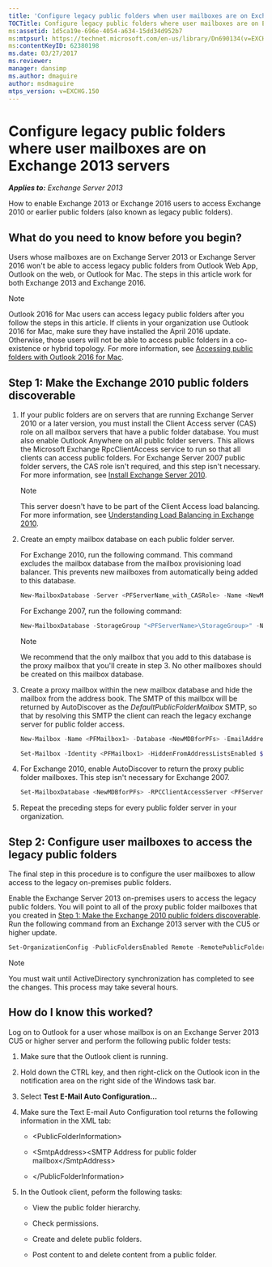 ```yaml
---
title: 'Configure legacy public folders when user mailboxes are on Exchange 2013 servers'
TOCTitle: Configure legacy public folders where user mailboxes are on Exchange 2013 servers
ms:assetid: 1d5ca19e-696e-4054-a634-15dd34d952b7
ms:mtpsurl: https://technet.microsoft.com/en-us/library/Dn690134(v=EXCHG.150)
ms:contentKeyID: 62380198
ms.date: 03/27/2017
ms.reviewer: 
manager: dansimp
ms.author: dmaguire
author: msdmaguire
mtps_version: v=EXCHG.150
---
```


# Configure legacy public folders where user mailboxes are on Exchange 2013 servers

_**Applies to:** Exchange Server 2013_

How to enable Exchange 2013 or Exchange 2016 users to access Exchange 2010 or earlier public folders (also known as legacy public folders).

## What do you need to know before you begin?

Users whose mailboxes are on Exchange Server 2013 or Exchange Server 2016 won't be able to access legacy public folders from Outlook Web App, Outlook on the web, or Outlook for Mac. The steps in this article work for both Exchange 2013 and Exchange 2016.

> [!NOTE]
> Outlook 2016 for Mac users can access legacy public folders after you follow the steps in this article. If clients in your organization use Outlook 2016 for Mac, make sure they have installed the April 2016 update. Otherwise, those users will not be able to access public folders in a co-existence or hybrid topology. For more information, see <A href="https://docs.microsoft.com/en-us/exchange/collaboration-exo/public-folders/access-public-folders-with-outlook-2016-for-mac">Accessing public folders with Outlook 2016 for Mac</A>.

## Step 1: Make the Exchange 2010 public folders discoverable

1. If your public folders are on servers that are running Exchange Server 2010 or a later version, you must install the Client Access server (CAS) role on all mailbox servers that have a public folder database. You must also enable Outlook Anywhere on all public folder servers. This allows the Microsoft Exchange RpcClientAccess service to run so that all clients can access public folders. For Exchange Server 2007 public folder servers, the CAS role isn't required, and this step isn't necessary. For more information, see [Install Exchange Server 2010](install-exchange-2013-using-the-setup-wizard-exchange-2013-help.md).

    > [!NOTE]
    > This server doesn't have to be part of the Client Access load balancing. For more information, see <A href="https://technet.microsoft.com/en-us/library/ff625247(v=exchg.141).aspx">Understanding Load Balancing in Exchange 2010</A>.

2. Create an empty mailbox database on each public folder server.

    For Exchange 2010, run the following command. This command excludes the mailbox database from the mailbox provisioning load balancer. This prevents new mailboxes from automatically being added to this database.

    ```powershell
    New-MailboxDatabase -Server <PFServerName_with_CASRole> -Name <NewMDBforPFs> -IsExcludedFromProvisioning $true
    ```

    For Exchange 2007, run the following command:

    ```powershell
    New-MailboxDatabase -StorageGroup "<PFServerName>\StorageGroup>" -Name <NewMDBforPFs>
    ```

    > [!NOTE]
    > We recommend that the only mailbox that you add to this database is the proxy mailbox that you'll create in step&nbsp;3. No other mailboxes should be created on this mailbox database.

3. Create a proxy mailbox within the new mailbox database and hide the mailbox from the address book. The SMTP of this mailbox will be returned by AutoDiscover as the *DefaultPublicFolderMailbox* SMTP, so that by resolving this SMTP the client can reach the legacy exchange server for public folder access.

    ```powershell
    New-Mailbox -Name <PFMailbox1> -Database <NewMDBforPFs> -EmailAddresses <email address> -UserPrincipalName <user principal name> -Password <password>
    ```

    ```powershell
    Set-Mailbox -Identity <PFMailbox1> -HiddenFromAddressListsEnabled $true
    ```

4. For Exchange 2010, enable AutoDiscover to return the proxy public folder mailboxes. This step isn't necessary for Exchange 2007.

    ```powershell
    Set-MailboxDatabase <NewMDBforPFs> -RPCClientAccessServer <PFServerName_with_CASRole>
    ```

5. Repeat the preceding steps for every public folder server in your organization.

## Step 2: Configure user mailboxes to access the legacy public folders

The final step in this procedure is to configure the user mailboxes to allow access to the legacy on-premises public folders.

Enable the Exchange Server 2013 on-premises users to access the legacy public folders. You will point to all of the proxy public folder mailboxes that you created in [Step 1: Make the Exchange 2010 public folders discoverable](https://docs.microsoft.com/en-us/exchange/collaboration-exo/public-folders/set-up-legacy-hybrid-public-folders). Run the following command from an Exchange 2013 server with the CU5 or higher update.

```powershell
Set-OrganizationConfig -PublicFoldersEnabled Remote -RemotePublicFolderMailboxes ProxyMailbox1,ProxyMailbox2,ProxyMailbox3
```

> [!NOTE]
> You must wait until ActiveDirectory synchronization has completed to see the changes. This process may take several hours.

## How do I know this worked?

Log on to Outlook for a user whose mailbox is on an Exchange Server 2013 CU5 or higher server and perform the following public folder tests:

1. Make sure that the Outlook client is running.

2. Hold down the CTRL key, and then right-click on the Outlook icon in the notification area on the right side of the Windows task bar.

3. Select **Test E-Mail Auto Configuration...**

4. Make sure the Text E-mail Auto Configuration tool returns the following information in the XML tab:

   - \<PublicFolderInformation\>

   - \<SmtpAddress\>\<SMTP Address for public folder mailbox\</SmtpAddress\>

   - \</PublicFolderInformation\>

5. In the Outlook client, peform the following tasks:

   - View the public folder hierarchy.

   - Check permissions.

   - Create and delete public folders.

   - Post content to and delete content from a public folder.
